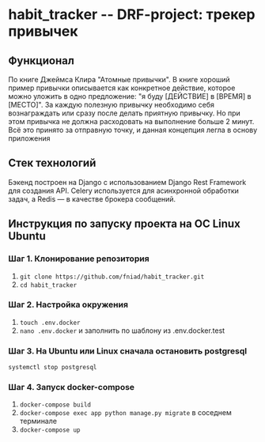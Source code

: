 # habit_tracker -- DRF-project: трекер привычек

## Функционал

По книге Джеймса Клира "Атомные привычки". В книге хороший пример привычки описывается как конкретное действие, которое можно уложить в одно предложение: "я буду [ДЕЙСТВИЕ] в [ВРЕМЯ] в [МЕСТО]". За каждую полезную привычку необходимо себя вознаграждать или сразу после делать приятную привычку. Но при этом привычка не должна расходовать на выполнение больше 2 минут.
Всё это принято за отправную точку, и данная концепция легла в основу приложения

## Стек технологий

Бэкенд построен на Django с использованием Django Rest Framework для создания API. Celery используется для асинхронной обработки задач, а Redis — в качестве брокера сообщений.

## Инструкция по запуску проекта на ОС Linux Ubuntu

### Шаг 1. Клонирование репозитория

1. ```git clone https://github.com/fniad/habit_tracker.git```
2. ```cd habit_tracker```

### Шаг 2. Настройка окружения

1. ```touch .env.docker``` 
2. ```nano .env.docker``` и заполнить по шаблону из .env.docker.test

### Шаг 3. На Ubuntu или Linux сначала остановить postgresql

```systemctl stop postgresql```

### Шаг 4. Запуск docker-compose

1. ```docker-compose build```
2. ```docker-compose exec app python manage.py migrate``` в соседнем терминале
3. ```docker-compose up```

